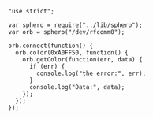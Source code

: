     "use strict";

    var sphero = require("../lib/sphero");
    var orb = sphero("/dev/rfcomm0");

    orb.connect(function() {
      orb.color(0xA0FF50, function() {
        orb.getColor(function(err, data) {
          if (err) {
            console.log("the error:", err);
          }
          console.log("Data:", data);
        });
      });
    });
